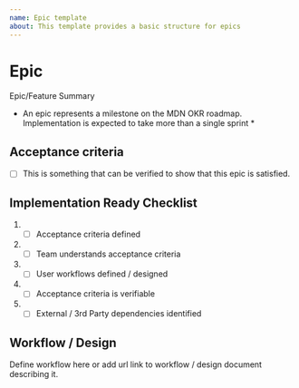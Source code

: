 ```yaml
---
name: Epic template
about: This template provides a basic structure for epics
---
```


# Epic

Epic/Feature Summary

- An epic represents a milestone on the MDN OKR roadmap. Implementation is expected to take more than a single sprint \*

## Acceptance criteria

- [ ] This is something that can be verified to show that this epic is satisfied.

## Implementation Ready Checklist

1. - [ ] Acceptance criteria defined
2. - [ ] Team understands acceptance criteria
3. - [ ] User workflows defined / designed
4. - [ ] Acceptance criteria is verifiable
5. - [ ] External / 3rd Party dependencies identified

## Workflow / Design

Define workflow here or add url link to workflow / design document describing it.
